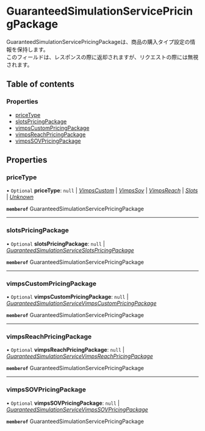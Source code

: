 # GuaranteedSimulationServicePricingPackage


<div lang=\"ja\">   GuaranteedSimulationServicePricingPackageは、商品の購入タイプ設定の情報を保持します。<br>   このフィールドは、レスポンスの際に返却されますが、リクエストの際には無視されます。 </div> 

## Table of contents

### Properties

- [priceType](guaranteedsimulationservicepricingpackage.md#pricetype)
- [slotsPricingPackage](guaranteedsimulationservicepricingpackage.md#slotspricingpackage)
- [vimpsCustomPricingPackage](guaranteedsimulationservicepricingpackage.md#vimpscustompricingpackage)
- [vimpsReachPricingPackage](guaranteedsimulationservicepricingpackage.md#vimpsreachpricingpackage)
- [vimpsSOVPricingPackage](guaranteedsimulationservicepricingpackage.md#vimpssovpricingpackage)

## Properties

### priceType

• `Optional` **priceType**: ``null`` \| [*VimpsCustom*](./enums/guaranteedsimulationservicepricetype.md#vimpscustom) \| [*VimpsSov*](./enums/guaranteedsimulationservicepricetype.md#vimpssov) \| [*VimpsReach*](./enums/guaranteedsimulationservicepricetype.md#vimpsreach) \| [*Slots*](./enums/guaranteedsimulationservicepricetype.md#slots) \| [*Unknown*](./enums/guaranteedsimulationservicepricetype.md#unknown)

**`memberof`** GuaranteedSimulationServicePricingPackage

___

### slotsPricingPackage

• `Optional` **slotsPricingPackage**: ``null`` \| [*GuaranteedSimulationServiceSlotsPricingPackage*](guaranteedsimulationserviceslotspricingpackage.md)

**`memberof`** GuaranteedSimulationServicePricingPackage

___

### vimpsCustomPricingPackage

• `Optional` **vimpsCustomPricingPackage**: ``null`` \| [*GuaranteedSimulationServiceVimpsCustomPricingPackage*](guaranteedsimulationservicevimpscustompricingpackage.md)

**`memberof`** GuaranteedSimulationServicePricingPackage

___

### vimpsReachPricingPackage

• `Optional` **vimpsReachPricingPackage**: ``null`` \| [*GuaranteedSimulationServiceVimpsReachPricingPackage*](guaranteedsimulationservicevimpsreachpricingpackage.md)

**`memberof`** GuaranteedSimulationServicePricingPackage

___

### vimpsSOVPricingPackage

• `Optional` **vimpsSOVPricingPackage**: ``null`` \| [*GuaranteedSimulationServiceVimpsSOVPricingPackage*](guaranteedsimulationservicevimpssovpricingpackage.md)

**`memberof`** GuaranteedSimulationServicePricingPackage

